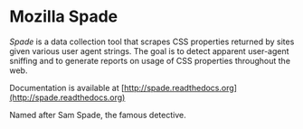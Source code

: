 Mozilla Spade
================

_Spade_ is a data collection tool that scrapes CSS properties returned by sites
given various user agent strings. The goal is to detect apparent user-agent
sniffing and to generate reports on usage of CSS properties throughout the web.

Documentation is available at [http://spade.readthedocs.org](http://spade.readthedocs.org)

Named after Sam Spade, the famous detective.
